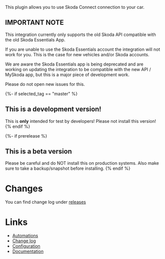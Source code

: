 
This plugin allows you to use Skoda Connect connection to your car.

## IMPORTANT NOTE

This integration currently only supports the old Skoda API compatible with the old Skoda Essentials App.

If you are unable to use the Skoda Essentials account the integration will not work for you. This is the case for new vehicles and/or Skoda accounts.

We are aware the Skoda Essentials app is being deprecated and are working on updating the integration to be compatible with the new API / MySkoda app, but this is a major piece of development work.

Please do not open new issues for this.

{%- if selected_tag == "master" %}
## This is a development version!
This is **only** intended for test by developers!
Please not install this version!
{% endif %}

{%- if prerelease %}
## This is a beta version
Please be careful and do NOT install this on production systems. Also make sure to take a backup/snapshot before installing.
{% endif %}

# Changes
You can find change log under [releases](https://github.com/skodaconnect/homeassistant-myskoda/releases)

# Links
- [Automations](https://github.com/skodaconnect/homeassistant-myskoda/blob/main/README.md#automations)
- [Change log](https://github.com/skodaconnect/homeassistant-myskoda/releases)
- [Configuration](https://github.com/skodaconnect/homeassistant-myskoda/blob/main/README.md#configure)
- [Documentation](https://github.com/skodaconnect/homeassistant-myskoda/blob/main/README.md)
